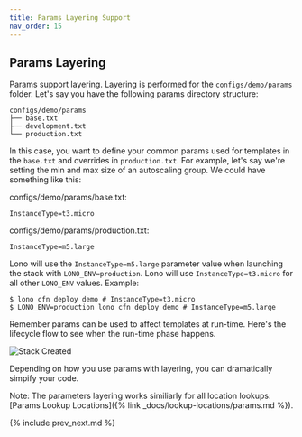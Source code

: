 ```yaml
---
title: Params Layering Support
nav_order: 15
---
```


## Params Layering

Params support layering. Layering is performed for the `configs/demo/params` folder.  Let's say you have the following params directory structure:

    configs/demo/params
    ├── base.txt
    ├── development.txt
    └── production.txt

In this case, you want to define your common params used for templates in the `base.txt` and overrides in `production.txt`. For example, let's say we're setting the min and max size of an autoscaling group. We could have something like this:

configs/demo/params/base.txt:

    InstanceType=t3.micro

configs/demo/params/production.txt:

    InstanceType=m5.large

Lono will use the `InstanceType=m5.large` parameter value when launching the stack with `LONO_ENV=production`.  Lono will use `InstanceType=t3.micro` for all other `LONO_ENV` values.  Example:

    $ lono cfn deploy demo # InstanceType=t3.micro
    $ LONO_ENV=production lono cfn deploy demo # InstanceType=m5.large

Remember params can be used to affect templates at run-time. Here's the lifecycle flow to see when the run-time phase happens. 

<img src="/img/tutorial/lono-flowchart.png" alt="Stack Created" class="doc-photo lono-flowchart">

Depending on how you use params with layering, you can dramatically simpify your code. 

Note: The parameters layering works similiarly for all location lookups: [Params Lookup Locations]({% link _docs/lookup-locations/params.md %}).

{% include prev_next.md %}
